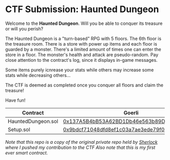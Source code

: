 # CTF Submission: Haunted Dungeon

Welcome to the **Haunted Dungeon**.
Will you be able to conquer its treasure or will you perish?

The Haunted Dungeon is a "turn-based" RPG with 5 floors. The 6th floor is the treasure room.
There is a store with power up items and each floor is guarded by a monster.
There's a limited amount of times one can enter the store in a floor.
The monster's health and attack are pseudo-random.
Pay close attention to the contract's log, since it displays in-game messages.

Some items purely icnrease your stats while others may increase some stats while decreasing others...

The CTF is deemed as completed once you conquer all floors and claim the treasure!

Have fun!


| Contract           | Goerli                                                                                                                       |
|--------------------| ---------------------------------------------------------------------------------------------------------------------------- |
| HauntedDungeon.sol | [0x137A5B4bB53A62BD1Db46e563b89D1884afaC0Ac](https://goerli.etherscan.io/address/0x137A5B4bB53A62BD1Db46e563b89D1884afaC0Ac) |
| Setup.sol          | [0x9bdcf71048dfd8ef1c03a7ae3ede79f04a096b7f](https://goerli.etherscan.io/address/0x9bdcf71048dfd8ef1c03a7ae3ede79f04a096b7f) |

*Note that this repo is a copy of the original private repo held by [Sherlock](https://github.com/sherlock-protocol) where I pushed my contribution to the CTF*
*Also note that this is my first ever smart contract.*
